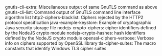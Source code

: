 gnutls-cli-extra: Miscellaneous output of same GnuTLS command as above
gnutls-cli-list: Command output of GnuTLS command line interface algorithm list
http2-ciphers-blacklist: Ciphers rejected by the HTTP2 protocol specification
java-example-keystore: Example of cryptographic Java security storage file
nodejs-crypto-ciphers: cipher identifiers defined by the NodeJS crypto module
nodejs-crypto-hashes: hash identifiers defined by the NodeJS crypto module
openssl-ciphers-verbose: Verbose info on ciphers supported by OpenSSL library
tls-cipher-suites: The macro constants that identify Windows TLS cipher suites
